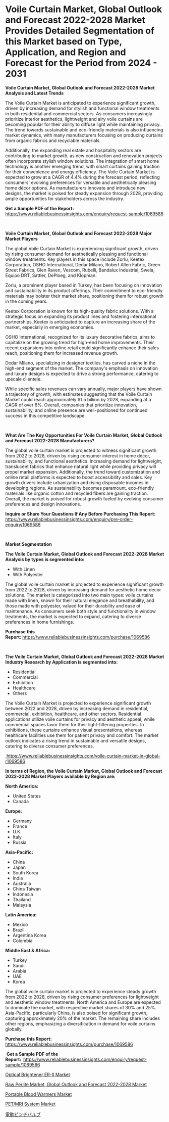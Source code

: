 <p><h1>Voile Curtain Market, Global Outlook and Forecast 2022-2028 Market Provides Detailed Segmentation of this Market based on Type, Application, and Region and Forecast for the Period from 2024 - 2031</h1></p><p><strong>Voile Curtain Market, Global Outlook and Forecast 2022-2028 Market Analysis and Latest Trends</strong></p>
<p><p>The Voile Curtain Market is anticipated to experience significant growth, driven by increasing demand for stylish and functional window treatments in both residential and commercial sectors. As consumers increasingly prioritize interior aesthetics, lightweight and airy voile curtains are becoming popular for their ability to diffuse light while maintaining privacy. The trend towards sustainable and eco-friendly materials is also influencing market dynamics, with many manufacturers focusing on producing curtains from organic fabrics and recyclable materials.</p><p>Additionally, the expanding real estate and hospitality sectors are contributing to market growth, as new construction and renovation projects often incorporate stylish window solutions. The integration of smart home technology is another emerging trend, with smart curtains gaining traction for their convenience and energy efficiency. The Voile Curtain Market is expected to grow at a CAGR of 4.4% during the forecast period, reflecting consumers' evolving preferences for versatile and aesthetically pleasing home décor options. As manufacturers innovate and introduce new designs, the market is poised for steady expansion through 2028, providing ample opportunities for stakeholders across the industry.</p></p>
<p><strong>Get a Sample PDF of the Report:&nbsp;</strong> <a href="https://www.reliablebusinessinsights.com/enquiry/request-sample/1069586">https://www.reliablebusinessinsights.com/enquiry/request-sample/1069586</a></p>
<p>&nbsp;</p>
<p><strong>Voile Curtain Market, Global Outlook and Forecast 2022-2028 Major Market Players</strong></p>
<p><p>The global Voile Curtain Market is experiencing significant growth, driven by rising consumer demand for aesthetically pleasing and functional window treatments. Key players in this space include Zorlu, Keetex Corporation, OSHO International, Dedar Milano, Robert Allen Fabric, Green Street Fabrics, Glen Raven, Vescom, Rubelli, Bandalux Industrial, Swela, Equipo DRT, Sattler, DePloeg, and Klopman.</p><p>Zorlu, a prominent player based in Turkey, has been focusing on innovation and sustainability in its product offerings. Their commitment to eco-friendly materials may bolster their market share, positioning them for robust growth in the coming years.</p><p>Keetex Corporation is known for its high-quality fabric solutions. With a strategic focus on expanding its product lines and fostering international partnerships, Keetex is anticipated to capture an increasing share of the market, especially in emerging economies.</p><p>OSHO International, recognized for its luxury decorative fabrics, aims to capitalize on the growing trend for high-end home improvements. Their recent expansions into online retail could significantly enhance their sales reach, positioning them for increased revenue growth.</p><p>Dedar Milano, specializing in designer textiles, has carved a niche in the high-end segment of the market. The company's emphasis on innovation and luxury designs is expected to drive a strong performance, catering to upscale clientele.</p><p>While specific sales revenues can vary annually, major players have shown a trajectory of growth, with estimates suggesting that the Voile Curtain Market could reach approximately $1.5 billion by 2028, expanding at a CAGR of over 6%. Overall, companies that prioritize innovation, sustainability, and online presence are well-positioned for continued success in this competitive landscape.</p></p>
<p>&nbsp;</p>
<p><strong>What Are The Key Opportunities For Voile Curtain Market, Global Outlook and Forecast 2022-2028 Manufacturers?</strong></p>
<p><p>The global voile curtain market is projected to witness significant growth from 2022 to 2028, driven by rising consumer interest in home décor, sustainability, and functional aesthetics. Increasing demand for lightweight, translucent fabrics that enhance natural light while providing privacy will propel market expansion. Additionally, the trend toward customization and online retail platforms is expected to boost accessibility and sales. Key growth drivers include urbanization and rising disposable incomes in developing regions. As sustainability becomes paramount, eco-friendly materials like organic cotton and recycled fibers are gaining traction. Overall, the market is poised for robust growth fueled by evolving consumer preferences and design innovations.</p></p>
<p><strong>Inquire or Share Your Questions If Any Before Purchasing This Report:</strong> <a href="https://www.reliablebusinessinsights.com/enquiry/pre-order-enquiry/1069586">https://www.reliablebusinessinsights.com/enquiry/pre-order-enquiry/1069586</a></p>
<p>&nbsp;</p>
<p><strong>Market Segmentation</strong></p>
<p><strong>The Voile Curtain Market, Global Outlook and Forecast 2022-2028 Market Analysis by types is segmented into:</strong></p>
<p><ul><li>With Linen</li><li>With Polyester</li></ul></p>
<p><p>The global voile curtain market is projected to experience significant growth from 2022 to 2028, driven by increasing demand for aesthetic home decor solutions. The market is categorized into two main types: voile curtains made with linen, known for their natural elegance and breathability, and those made with polyester, valued for their durability and ease of maintenance. As consumers seek both style and functionality in window treatments, the market is expected to expand, catering to diverse preferences in home furnishings.</p></p>
<p><strong>Purchase this Report:&nbsp;</strong><a href="https://www.reliablebusinessinsights.com/purchase/1069586">https://www.reliablebusinessinsights.com/purchase/1069586</a></p>
<p>&nbsp;</p>
<p><strong>The Voile Curtain Market, Global Outlook and Forecast 2022-2028 Market Industry Research by Application is segmented into:</strong></p>
<p><ul><li>Residential</li><li>Commercial</li><li>Exhibition</li><li>Healthcare</li><li>Others</li></ul></p>
<p><p>The Voile Curtain Market is projected to experience significant growth between 2022 and 2028, driven by increasing demand in residential, commercial, exhibition, healthcare, and other sectors. Residential applications utilize voile curtains for privacy and aesthetic appeal, while commercial spaces favor them for their light-filtering properties. In exhibitions, these curtains enhance visual presentations, whereas healthcare facilities use them for patient privacy and comfort. The market outlook indicates a rising trend in sustainable and versatile designs, catering to diverse consumer preferences.</p></p>
<p><a href="https://www.reliablebusinessinsights.com/voile-curtain-market-in-global-r1069586">&nbsp;https://www.reliablebusinessinsights.com/voile-curtain-market-in-global-r1069586</a></p>
<p><strong>In terms of Region, the Voile Curtain Market, Global Outlook and Forecast 2022-2028 Market Players available by Region are:</strong></p>
<p>
    <p> <strong> North America: </strong>
        <ul>
            <li>United States</li>
            <li>Canada</li>
        </ul>
        </p> 
    <p> <strong> Europe: </strong>
        <ul>
            <li>Germany</li>
            <li>France</li>
            <li>U.K.</li>
            <li>Italy</li>
            <li>Russia</li>
        </ul>
        </p> 
    <p> <strong> Asia-Pacific: </strong>
        <ul>
            <li>China</li>
            <li>Japan</li>
            <li>South Korea</li>
            <li>India</li>
            <li>Australia</li>
            <li>China Taiwan</li>
            <li>Indonesia</li>
            <li>Thailand</li>
            <li>Malaysia</li>
        </ul>
        </p> 
    <p> <strong> Latin America: </strong>
        <ul>
            <li>Mexico</li>
            <li>Brazil</li>
            <li>Argentina Korea</li>
            <li>Colombia</li>
        </ul>
        </p> 
    <p> <strong> Middle East & Africa: </strong>
        <ul>
            <li>Turkey</li>
            <li>Saudi</li>
            <li>Arabia</li>
            <li>UAE</li>
            <li>Korea</li>
        </ul>
    </p>
    </p>
<p><p>The global voile curtain market is projected to experience steady growth from 2022 to 2028, driven by rising consumer preferences for lightweight and aesthetic window treatments. North America and Europe are expected to dominate the market, with respective market shares of 30% and 25%. Asia-Pacific, particularly China, is also poised for significant growth, capturing approximately 20% of the market. The remaining share includes other regions, emphasizing a diversification in demand for voile curtains globally.</p></p>
<p><strong>Purchase this Report: </strong><a href="https://www.reliablebusinessinsights.com/purchase/1069586">https://www.reliablebusinessinsights.com/purchase/1069586</a></p>
<p>&nbsp;<strong>Get a Sample PDF of the Report:&nbsp;&nbsp;</strong><a href="https://www.reliablebusinessinsights.com/enquiry/request-sample/1069586">https://www.reliablebusinessinsights.com/enquiry/request-sample/1069586</a></p>
<p><strong></strong></p>
<p><p><a href="https://medium.com/@penurundingin_24290/global-optical-brightener-er-ii-market-share-and-growth-opportunities-and-market-size-growing-with-207da33c81c1">Optical Brightener ER-II Market</a></p><p><a href="https://github.com/mauripalmi/Market-Research-Report-List-5/blob/main/raw-perlite-market-global-outlook-and-forecast-2022-2028-market.md">Raw Perlite Market, Global Outlook and Forecast 2022-2028 Market</a></p><p><a href="https://www.linkedin.com/pulse/global-portable-blood-warmers-market-trends-analysis-future-fog7c?trackingId=5FbWbgo0RtG2t%2F5HApbc6w%3D%3D">Portable Blood Warmers Market</a></p><p><a href="https://issuu.com/reportprime-2/docs/petmri-system-market-size-2030.pptx_8b2751b53120b2">PET/MRI System Market</a></p><p><a href="https://medium.com/@mk4cronn/%E6%AC%A1%E3%81%AE%E6%96%87%E7%AB%A0%E3%82%92%E6%97%A5%E6%9C%AC%E8%AA%9E%E3%81%AB%E7%BF%BB%E8%A8%B3%E3%81%97%E3%81%A6%E3%81%8F%E3%81%A0%E3%81%95%E3%81%84-%E3%82%B0%E3%83%AD%E3%83%BC%E3%83%90%E3%83%AB%E9%9B%BB%E7%A3%81%E5%BC%81%E5%B8%82%E5%A0%B4%E5%88%86%E6%9E%90-%E3%83%88%E3%83%AC%E3%83%B3%E3%83%89-%E4%BA%88%E6%B8%AC-%E6%88%90%E9%95%B7%E6%A9%9F%E4%BC%9A-2024%E5%B9%B4-2031%E5%B9%B4-143%E3%83%9A%E3%83%BC%E3%82%B8%E3%83%AC%E3%83%9D%E3%83%BC%E3%83%88-25fbe73cc864">電動ピンチバルブ</a></p></p>